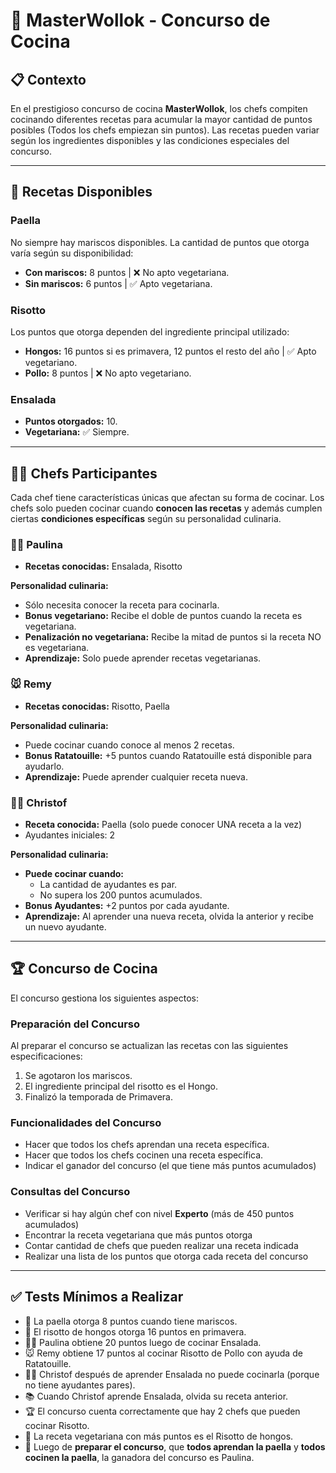 # 🍳 MasterWollok - Concurso de Cocina

## 📋 Contexto

En el prestigioso concurso de cocina **MasterWollok**, los chefs compiten cocinando diferentes recetas para acumular la mayor cantidad de puntos posibles (Todos los chefs empiezan sin puntos). Las recetas pueden variar según los ingredientes disponibles y las condiciones especiales del concurso.

---

## 🥘 Recetas Disponibles

### Paella
No siempre hay mariscos disponibles. La cantidad de puntos que otorga varía según su disponibilidad:

- **Con mariscos:** 8 puntos | ❌ No apto vegetariana.
- **Sin mariscos:** 6 puntos | ✅ Apto vegetariana.

### Risotto
Los puntos que otorga dependen del ingrediente principal utilizado:

- **Hongos:** 16 puntos si es primavera, 12 puntos el resto del año | ✅ Apto vegetariano.
- **Pollo:** 8 puntos | ❌ No apto vegetariano.

### Ensalada
- **Puntos otorgados:** 10.
- **Vegetariana:** ✅ Siempre.

---

## 👨‍🍳 Chefs Participantes

Cada chef tiene características únicas que afectan su forma de cocinar. Los chefs solo pueden cocinar cuando **conocen las recetas** y además cumplen ciertas **condiciones específicas** según su personalidad culinaria.

### 👩‍🍳 Paulina

- **Recetas conocidas:** Ensalada, Risotto

**Personalidad culinaria:**
- Sólo necesita conocer la receta para cocinarla.
- **Bonus vegetariano:** Recibe el doble de puntos cuando la receta es vegetariana.
- **Penalización no vegetariana:** Recibe la mitad de puntos si la receta NO es vegetariana.
- **Aprendizaje:** Solo puede aprender recetas vegetarianas.

### 🐭 Remy

- **Recetas conocidas:** Risotto, Paella

**Personalidad culinaria:**
- Puede cocinar cuando conoce al menos 2 recetas.
- **Bonus Ratatouille:** +5 puntos cuando Ratatouille está disponible para ayudarlo.
- **Aprendizaje:** Puede aprender cualquier receta nueva.

### 👨‍🍳 Christof

- **Receta conocida:** Paella (solo puede conocer UNA receta a la vez)
- Ayudantes iniciales: 2

**Personalidad culinaria:**
- **Puede cocinar cuando:**
  - La cantidad de ayudantes es par.
  - No supera los 200 puntos acumulados.
- **Bonus Ayudantes:** +2 puntos por cada ayudante.
- **Aprendizaje:** Al aprender una nueva receta, olvida la anterior y recibe un nuevo ayudante.

---

## 🏆 Concurso de Cocina

El concurso gestiona los siguientes aspectos:

### Preparación del Concurso
Al preparar el concurso se actualizan las recetas con las siguientes especificaciones:
1. Se agotaron los mariscos.
2. El ingrediente principal del risotto es el Hongo.
3. Finalizó la temporada de Primavera.

### Funcionalidades del Concurso
- Hacer que todos los chefs aprendan una receta específica.
- Hacer que todos los chefs cocinen una receta específica.
- Indicar el ganador del concurso (el que tiene más puntos acumulados)

### Consultas del Concurso
- Verificar si hay algún chef con nivel **Experto** (más de 450 puntos acumulados)
- Encontrar la receta vegetariana que más puntos otorga
- Contar cantidad de chefs que pueden realizar una receta indicada
- Realizar una lista de los puntos que otorga cada receta del concurso

---

## ✅ Tests Mínimos a Realizar

- 🥘 La paella otorga 8 puntos cuando tiene mariscos.
- 🍝 El risotto de hongos otorga 16 puntos en primavera.
- 👩‍🍳 Paulina obtiene 20 puntos luego de cocinar Ensalada.
- 🐭 Remy obtiene 17 puntos al cocinar Risotto de Pollo con ayuda de Ratatouille.
- 👨‍🍳 Christof después de aprender Ensalada no puede cocinarla (porque no tiene ayudantes pares).
- 📚 Cuando Christof aprende Ensalada, olvida su receta anterior.
- 🏆 El concurso cuenta correctamente que hay 2 chefs que pueden cocinar Risotto.
- 🥗 La receta vegetariana con más puntos es el Risotto de hongos.
- 👑 Luego de **preparar el concurso**, que **todos aprendan la paella** y **todos cocinen la paella**, la ganadora del concurso es Paulina.



